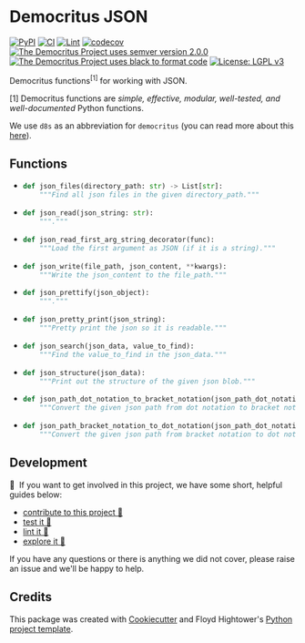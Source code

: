 # Democritus JSON

[![PyPI](https://img.shields.io/pypi/v/d8s-json.svg)](https://pypi.python.org/pypi/d8s-json)
[![CI](https://github.com/democritus-project/d8s-json/workflows/CI/badge.svg)](https://github.com/democritus-project/d8s-json/actions)
[![Lint](https://github.com/democritus-project/d8s-json/workflows/Lint/badge.svg)](https://github.com/democritus-project/d8s-json/actions)
[![codecov](https://codecov.io/gh/democritus-project/d8s-json/branch/main/graph/badge.svg?token=V0WOIXRGMM)](https://codecov.io/gh/democritus-project/d8s-json)
[![The Democritus Project uses semver version 2.0.0](https://img.shields.io/badge/-semver%20v2.0.0-22bfda)](https://semver.org/spec/v2.0.0.html)
[![The Democritus Project uses black to format code](https://img.shields.io/badge/code%20style-black-000000.svg)](https://github.com/psf/black)
[![License: LGPL v3](https://img.shields.io/badge/License-LGPL%20v3-blue.svg)](https://choosealicense.com/licenses/lgpl-3.0/)

Democritus functions<sup>[1]</sup> for working with JSON.

[1] Democritus functions are <i>simple, effective, modular, well-tested, and well-documented</i> Python functions.

We use `d8s` as an abbreviation for `democritus` (you can read more about this [here](https://github.com/democritus-project/roadmap#what-is-d8s)).

## Functions

  - ```python
    def json_files(directory_path: str) -> List[str]:
        """Find all json files in the given directory_path."""
    ```
  - ```python
    def json_read(json_string: str):
        """."""
    ```
  - ```python
    def json_read_first_arg_string_decorator(func):
        """Load the first argument as JSON (if it is a string)."""
    ```
  - ```python
    def json_write(file_path, json_content, **kwargs):
        """Write the json_content to the file_path."""
    ```
  - ```python
    def json_prettify(json_object):
        """."""
    ```
  - ```python
    def json_pretty_print(json_string):
        """Pretty print the json so it is readable."""
    ```
  - ```python
    def json_search(json_data, value_to_find):
        """Find the value_to_find in the json_data."""
    ```
  - ```python
    def json_structure(json_data):
        """Print out the structure of the given json blob."""
    ```
  - ```python
    def json_path_dot_notation_to_bracket_notation(json_path_dot_notation: str) -> str:
        """Convert the given json path from dot notation to bracket notation (foo.bar -> ["foo"]["bar"])."""
    ```
  - ```python
    def json_path_bracket_notation_to_dot_notation(json_path_dot_notation: str) -> str:
        """Convert the given json path from bracket notation to dot notation (["foo"]["bar"] -> foo.bar)."""
    ```

## Development

👋 &nbsp;If you want to get involved in this project, we have some short, helpful guides below:

- [contribute to this project 🥇][contributing]
- [test it 🧪][local-dev]
- [lint it 🧹][local-dev]
- [explore it 🔭][local-dev]

If you have any questions or there is anything we did not cover, please raise an issue and we'll be happy to help.

## Credits

This package was created with [Cookiecutter](https://github.com/audreyr/cookiecutter) and Floyd Hightower's [Python project template](https://github.com/fhightower-templates/python-project-template).

[contributing]: https://github.com/democritus-project/.github/blob/main/CONTRIBUTING.md#contributing-a-pr-
[local-dev]: https://github.com/democritus-project/.github/blob/main/CONTRIBUTING.md#local-development-
